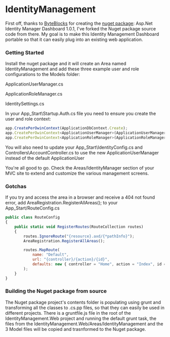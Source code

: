 # IdentityManagement

First off, thanks to [ByteBlocks](http://www.byteblocks.com/) for creating the [nuget package](https://www.nuget.org/packages/IdentityManagement/): Asp.Net Identity Manager Dashboard 1.0.1, I've forked the Nuget package source code from there.  My goal is to make this Identity Management Dashboard portable so that it can easily plug into an existing web application.

### Getting Started

Install the nuget package and it will create an Area named IdentityManagement and add these three example user and role configurations to the Models folder:

ApplicationUserManager.cs

ApplicationRoleManager.cs

IdentitySettings.cs

In your App_Start\Startup.Auth.cs file you need to ensure you create the user and role context:
```javascript
app.CreatePerOwinContext(ApplicationDbContext.Create);
app.CreatePerOwinContext<ApplicationUserManager>(ApplicationUserManager.Create);
app.CreatePerOwinContext<ApplicationRoleManager>(ApplicationRoleManager.Create);
```

You will also need to update your App_Start\IdentityConfig.cs and Controllers\AccountController.cs to use the new ApplicationUserManager instead of the default ApplicationUser

You're all good to go.  Check the Areas/IdentityManager section of your MVC site to extend and customize the various management screens.

### Gotchas

If you try and access the area in a browser and receive a 404 not found error, add AreaRegistration.RegisterAllAreas(); to your App_Start/RouteConfig.cs

```javascript
public class RouteConfig
{
    public static void RegisterRoutes(RouteCollection routes)
    {
        routes.IgnoreRoute("{resource}.axd/{*pathInfo}");
        AreaRegistration.RegisterAllAreas();

        routes.MapRoute(
            name: "Default",
            url: "{controller}/{action}/{id}",
            defaults: new { controller = "Home", action = "Index", id = UrlParameter.Optional }
        );
    }
}
```

### Building the Nuget package from source
The Nuget package project's contents folder is populating using grunt and transforming all the classes to .cs.pp files, so that they can easily be used in different projects.  There is a gruntfile.js file in the root of the IdentityManagement.Web project and running the default grunt task, the files from the IdentityManagement.Web/Areas/IdentityManagement and the 3 Model files will be copied and trasnformed to the Nuget package.